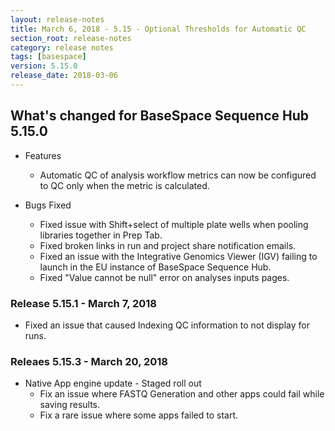 ```yaml
---
layout: release-notes
title: March 6, 2018 - 5.15 - Optional Thresholds for Automatic QC
section_root: release-notes
category: release notes
tags: [basespace]
version: 5.15.0
release_date: 2018-03-06
---
```


## What's changed for BaseSpace Sequence Hub 5.15.0

- Features
  - Automatic QC of analysis workflow metrics can now be configured to QC only when the metric is calculated.

- Bugs Fixed
  - Fixed issue with Shift+select of multiple plate wells when pooling libraries together in Prep Tab.
  - Fixed broken links in run and project share notification emails.
  - Fixed an issue with the Integrative Genomics Viewer (IGV) failing to launch in the EU instance of BaseSpace Sequence Hub.
  - Fixed "Value cannot be null" error on analyses inputs pages.

### Release 5.15.1 - March 7, 2018
 - Fixed an issue that caused Indexing QC information to not display for runs.
 
### Releaes 5.15.3 - March 20, 2018
  - Native App engine update - Staged roll out 
    - Fix an issue where FASTQ Generation and other apps could fail while saving results.
    - Fix a rare issue where some apps failed to start.


